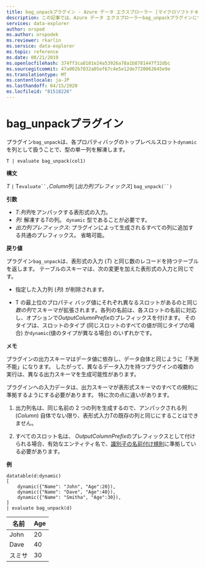 ```yaml
---
title: bag_unpackプラグイン - Azure データ エクスプローラー |マイクロソフトドキュメント
description: この記事では、Azure データ エクスプローラーbag_unpackプラグインについて説明します。
services: data-explorer
author: orspod
ms.author: orspodek
ms.reviewer: rkarlin
ms.service: data-explorer
ms.topic: reference
ms.date: 08/21/2019
ms.openlocfilehash: 374ff3ca8101e24a53926a78a1b8781447f32dbc
ms.sourcegitcommit: 47a002b7032a05ef67c4e5e12de7720062645e9e
ms.translationtype: MT
ms.contentlocale: ja-JP
ms.lasthandoff: 04/15/2020
ms.locfileid: "81518226"
---
```

# <a name="bag_unpack-plugin"></a>bag_unpackプラグイン

プラグイン`bag_unpack`は、各プロパティバッグのトップレベルスロット`dynamic`を列として扱うことで、型の単一列を解凍します。

    T | evaluate bag_unpack(col1)

**構文**

*T* `|` T`evaluate``,`*Column*列 [*出力列プレフィックス*] `bag_unpack(``)`

**引数**

* *T*:*列列*をアンパックする表形式の入力。
* *列*: 解凍する*T*の列。 `dynamic` 型であることが必要です。
* *出力列プレフィックス*: プラグインによって生成されるすべての列に追加する共通のプレフィックス。
  省略可能。

**戻り値**

プラグイン`bag_unpack`は、表形式の入力 (*T*) と同じ数のレコードを持つテーブルを返します。 テーブルのスキーマは、次の変更を加えた表形式の入力と同じです。

* 指定した入力列 (*列*) が削除されます。

* T の最上位のプロパティ バッグ値にそれぞれ異なるスロットがあるのと同じ*数の列*でスキーマが拡張されます。各列の名前は、各スロットの名前に対応し、オプションで*OutputColumnPrefix*のプレフィックスを付けます。 そのタイプは、スロットのタイプ (同じスロットのすべての値が同じタイプの場合) か`dynamic`(値のタイプが異なる場合) のいずれかです。

**メモ**

プラグインの出力スキーマはデータ値に依存し、データ自体と同じように「予測不能」になります。 したがって、異なるデータ入力を持つプラグインの複数の実行は、異なる出力スキーマを生成可能性があります。

プラグインへの入力データは、出力スキーマが表形式スキーマのすべての規則に準拠するようにする必要があります。 特に次の点に違いがあります。

1. 出力列名は、同じ名前の 2 つの列を生成するので、アンパックされる列 (*Column*) 自体でない限り、表形式入力*T*の既存の列と同じにすることはできません。

2. すべてのスロット名は、 *OutputColumnPrefix*のプレフィックスとして付けられる場合、有効なエンティティ名で、[識別子の名前付け規則](./schema-entities/entity-names.md#identifier-naming-rules)に準拠している必要があります。

**例**

```kusto
datatable(d:dynamic)
[
    dynamic({"Name": "John", "Age":20}),
    dynamic({"Name": "Dave", "Age":40}),
    dynamic({"Name": "Smitha", "Age":30}),
]
| evaluate bag_unpack(d)
```

|名前  |Age|
|------|---|
|John  |20 |
|Dave  |40 |
|スミサ|30 |